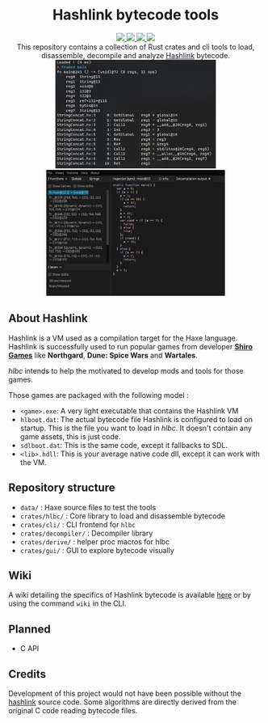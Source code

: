 <div align="center">
    <h1><b>H</b>ash<b>l</b>ink <b>b</b>yte<b>c</b>ode tools</h1>
    <a href="https://crates.io/crates/hlbc">
        <img src="https://img.shields.io/crates/v/hlbc?label=hlbc">
    </a>
    <a href="https://crates.io/crates/hlbc-decompiler">
        <img src="https://img.shields.io/crates/v/hlbc-decompiler?label=hlbc-decompiler">
    </a>
    <a href="https://crates.io/crates/hlbc-cli">
        <img src="https://img.shields.io/crates/v/hlbc-cli?label=hlbc-cli">
    </a>
    <a href="https://crates.io/crates/hlbc-gui">
        <img src="https://img.shields.io/crates/v/hlbc-gui?label=hlbc-gui">
    </a>
    <br/>
    This repository contains a collection of Rust crates and cli tools to load, disassemble, decompile and
    analyze <a href="https://hashlink.haxe.org/">Hashlink</a> bytecode.
    <br/>
    <img src="crates/cli/screenshot.png" width="318" height="215">
    <img src="crates/gui/screenshot.png" width="354" height="249">
</div>

## About Hashlink

Hashlink is a VM used as a compilation target for the Haxe language. Hashlink is successfully used to run popular games
from developer [**Shiro Games**](https://shirogames.com/) like **Northgard**, **Dune: Spice Wars** and **Wartales**.

*hlbc* intends to help the motivated to develop mods and tools for those games.

Those games are packaged with the following model :

- `<game>.exe`: A very light executable that contains the Hashlink VM
- `hlboot.dat`: The actual bytecode file Hashlink is configured to load on startup. This is the file you want to load in
  *hlbc*. It doesn't contain any game assets, this is just code.
- `sdlboot.dat`: This is the same code, except it fallbacks to SDL.
- `<lib>.hdll`: This is your average native code dll, except it can work with the VM.

## Repository structure

- `data/` : Haxe source files to test the tools
- `crates/hlbc/` : Core library to load and disassemble bytecode
- `crates/cli/` : CLI frontend for `hlbc`
- `crates/decompiler/` : Decompiler library
- `crates/derive/` : helper proc macros for hlbc
- `crates/gui/` : GUI to explore bytecode visually

## Wiki

A wiki detailing the specifics of Hashlink bytecode is available [here](https://github.com/Gui-Yom/hlbc/wiki) or by
using the command `wiki` in the CLI.

## Planned

- C API

## Credits

Development of this project would not have been possible without
the [hashlink](https://github.com/HaxeFoundation/hashlink) source code. Some algorithms are directly derived from the
original C code reading bytecode files.
